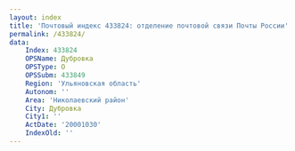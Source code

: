```yaml
---
layout: index
title: 'Почтовый индекс 433824: отделение почтовой связи Почты России'
permalink: /433824/
data:
    Index: 433824
    OPSName: Дубровка
    OPSType: О
    OPSSubm: 433849
    Region: 'Ульяновская область'
    Autonom: ''
    Area: 'Николаевский район'
    City: Дубровка
    City1: ''
    ActDate: '20001030'
    IndexOld: ''
---
```


